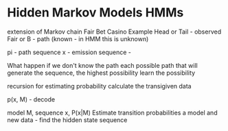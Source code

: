 # Hidden Markov Models HMMs
extension of Markov chain
Fair Bet Casino Example 
Head or Tail - observed
Fair or B - path (known - in HMM this is unknown)

pi - path sequence
x - emission sequence - 

What happen if we don't know the path
each possible path that will generate the sequence, the highest possibility
 learn the possibility

recursion for estimating probability
calculate the transigiven data

p(x, M) - decode

model M, sequence x, P(x|M)
Estimate transition probabilities
a model and new data - find the hidden state sequence
<!--stackedit_data:
eyJoaXN0b3J5IjpbMzEwMDA5MzIzLDE1NTM0MTUxMTksMTg5MT
gyODM3MCwxOTg1OTAwNTkyLDk0ODYxMTg3Nyw2MDk0MTY5MDYs
NzE5NDYxOTYxLDM1MDgzMTYyNCwtMjA4ODc0NjYxMiw3MzA5OT
gxMTZdfQ==
-->